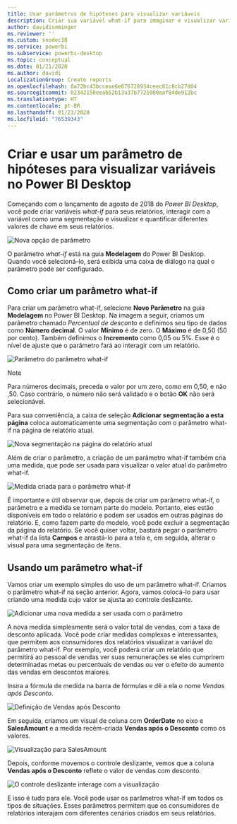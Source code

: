 ```yaml
---
title: Usar parâmetros de hipóteses para visualizar variáveis
description: Criar sua variável what-if para imaginar e visualizar variáveis nos relatórios do Power BI
author: davidiseminger
ms.reviewer: ''
ms.custom: seodec18
ms.service: powerbi
ms.subservice: powerbi-desktop
ms.topic: conceptual
ms.date: 01/21/2020
ms.author: davidi
LocalizationGroup: Create reports
ms.openlocfilehash: 8a72bc43bcceae6e676728934ceec81c8cb27d04
ms.sourcegitcommit: 02342150eeab52b13a37b7725900eaf84de912bc
ms.translationtype: HT
ms.contentlocale: pt-BR
ms.lasthandoff: 01/23/2020
ms.locfileid: "76539343"
---
```

# <a name="create-and-use-what-if-parameters-to-visualize-variables-in-power-bi-desktop"></a>Criar e usar um parâmetro de hipóteses para visualizar variáveis no Power BI Desktop

Começando com o lançamento de agosto de 2018 do *Power BI Desktop*, você pode criar variáveis *what-if* para seus relatórios, interagir com a variável como uma segmentação e visualizar e quantificar diferentes valores de chave em seus relatórios.

![Nova opção de parâmetro](media/desktop-what-if/what-if_01.png)

O parâmetro *what-if* está na guia **Modelagem** do Power BI Desktop. Quando você selecioná-lo, será exibida uma caixa de diálogo na qual o parâmetro pode ser configurado.

## <a name="creating-a-what-if-parameter"></a>Como criar um parâmetro what-if

Para criar um parâmetro what-if, selecione **Novo Parâmetro** na guia **Modelagem** no Power BI Desktop. Na imagem a seguir, criamos um parâmetro chamado *Percentual de desconto* e definimos seu tipo de dados como **Número decimal**. O valor **Mínimo** é de zero. O **Máximo** é de 0,50 (50 por cento). Também definimos o **Incremento** como 0,05 ou 5%. Esse é o nível de ajuste que o parâmetro fará ao interagir com um relatório.

![Parâmetro do parâmetro what-if](media/desktop-what-if/what-if_02.png)

> [!NOTE]
> Para números decimais, preceda o valor por um zero, como em 0,50, e não ,50. Caso contrário, o número não será validado e o botão **OK** não será selecionável.
> 
> 

Para sua conveniência, a caixa de seleção **Adicionar segmentação a esta página** coloca automaticamente uma segmentação com o parâmetro what-if na página de relatório atual.

![Nova segmentação na página do relatório atual](media/desktop-what-if/what-if_03.png)

Além de criar o parâmetro, a criação de um parâmetro what-if também cria uma medida, que pode ser usada para visualizar o valor atual do parâmetro what-if.

![Medida criada para o parâmetro what-if](media/desktop-what-if/what-if_04.png)

É importante e útil observar que, depois de criar um parâmetro what-if, o parâmetro e a medida se tornam parte do modelo. Portanto, eles estão disponíveis em todo o relatório e podem ser usados em outras páginas do relatório. E, como fazem parte do modelo, você pode excluir a segmentação da página do relatório. Se você quiser voltar, bastará pegar o parâmetro what-if da lista **Campos** e arrastá-lo para a tela e, em seguida, alterar o visual para uma segmentação de itens.

## <a name="using-a-what-if-parameter"></a>Usando um parâmetro what-if

Vamos criar um exemplo simples do uso de um parâmetro what-if. Criamos o parâmetro what-if na seção anterior. Agora, vamos colocá-lo para usar criando uma medida cujo valor se ajusta ao controle deslizante.

![Adicionar uma nova medida a ser usada com o parâmetro](media/desktop-what-if/what-if_05.png)

A nova medida simplesmente será o valor total de vendas, com a taxa de desconto aplicada. Você pode criar medidas complexas e interessantes, que permitem aos consumidores dos relatórios visualizar a variável do parâmetro what-if. Por exemplo, você poderá criar um relatório que permitirá ao pessoal de vendas ver suas remunerações se eles cumprirem determinadas metas ou percentuais de vendas ou ver o efeito do aumento das vendas em descontos maiores.

Insira a fórmula de medida na barra de fórmulas e dê a ela o nome *Vendas após Desconto*.

![Definição de Vendas após Desconto](media/desktop-what-if/what-if_06.png)

Em seguida, criamos um visual de coluna com **OrderDate** no eixo e **SalesAmount** e a medida recém-criada **Vendas após o Desconto** como os valores.

![Visualização para SalesAmount](media/desktop-what-if/what-if_07.png)

Depois, conforme movemos o controle deslizante, vemos que a coluna **Vendas após o Desconto** reflete o valor de vendas com desconto.

![O controle deslizante interage com a visualização](media/desktop-what-if/what-if_08.png)

E isso é tudo para ele. Você pode usar os parâmetros what-if em todos os tipos de situações. Esses parâmetros permitem que os consumidores de relatórios interajam com diferentes cenários criados em seus relatórios.
